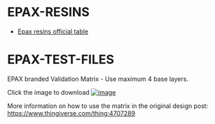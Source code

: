 # EPAX-RESINS

- [Epax resins official table](https://docs.google.com/spreadsheets/d/1kWnEIWbbOaW-k9-AsixNVcJcqsk0gweiYVGLoHwa09E/edit?usp=sharing)

# EPAX-TEST-FILES

EPAX branded Validation Matrix - Use maximum 4 base layers.

Click the image to download
[![image](https://user-images.githubusercontent.com/11083514/105787236-7cd44d80-5f76-11eb-8383-e673448be374.png)](EPAX_Calibration_Matrix_v2.stl)

More information on how to use the matrix in the original design post: https://www.thingiverse.com/thing:4707289
